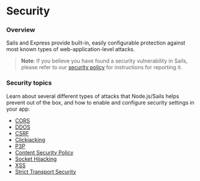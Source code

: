 # Security

### Overview

Sails and Express provide built-in, easily configurable protection against most known types of web-application-level attacks.

> **Note**: If you believe you have found a security vulnerability in Sails, please refer to our [security policy](https://github.com/balderdashy/sails-docs/blob/master/security/SAILS-SECURITY-POLICY.md) for instructions for reporting it.


### Security topics

Learn about several different types of attacks that Node.js/Sails helps prevent out of the box, and how to enable and configure security settings in your app:

+ [CORS](https://sailsjs.com/documentation/concepts/security/cors)
+ [DDOS](https://sailsjs.com/documentation/concepts/security/ddos)
+ [CSRF](https://sailsjs.com/documentation/concepts/security/csrf)
+ [Clickjacking](https://sailsjs.com/documentation/concepts/security/clickjacking)
+ [P3P](https://sailsjs.com/documentation/concepts/security/p3p)
+ [Content Security Policy](https://sailsjs.com/documentation/concepts/security/content-security-policy)
+ [Socket Hijacking](https://sailsjs.com/documentation/concepts/security/socket-hijacking)
+ [XSS](https://sailsjs.com/documentation/concepts/security/xss)
+ [Strict Transport Security](https://sailsjs.com/documentation/concepts/security/strict-transport-security)


<docmeta name="displayName" value="Security">

